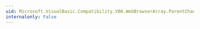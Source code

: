```yaml
---
uid: Microsoft.VisualBasic.Compatibility.VB6.WebBrowserArray.ParentChanged
internalonly: False
---
```

